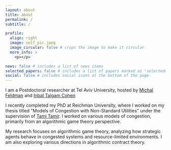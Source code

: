 ```yaml
---
layout: about
title: about
permalink: /
subtitle: /

profile:
  align: right
  image: self_pic.jpeg
  image_circular: false # crops the image to make it circular
  more_info: >
    <p></p>

news: false # includes a list of news items
selected_papers: false # includes a list of papers marked as "selected={true}"
social: false # includes social icons at the bottom of the page
---
```


I am a Postdoctoral researcher at Tel Aviv University, hosted by [Michal Feldman](https://www.mfeldman.sites.tau.ac.il/) and [Inbal Talgam Cohen](http://www.inbaltalgam.com/)

I recently completed my PhD at Reichman University, where I worked on my thesis titled "Models of Congestion with Non-Standard Utilities" under the supervision of [Tami Tamir](https://cs.runi.ac.il/~tami/). I worked on various models of congestion, primarily from an algorithmic game theory perspective.

My research focuses on algorithmic game theory, analyzing how strategic agents behave in congested systems and resource-limited environments. I am also exploring various directions in algorithmic contract theory.